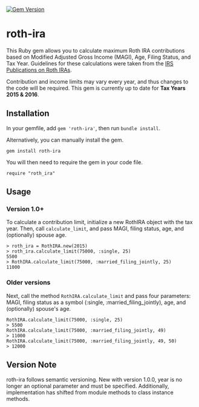 [![Gem Version](https://badge.fury.io/rb/roth-ira.svg)](https://badge.fury.io/rb/roth-ira)

# roth-ira

This Ruby gem allows you to calculate maximum Roth IRA contributions based on Modified Adjusted Gross Income (MAGI), Age, Filing Status, and Tax Year. Guidelines for these calculations were taken from the [IRS Publications on Roth IRAs](http://www.irs.gov/Retirement-Plans/Roth-IRAs).

Contribution and income limits may vary every year, and thus changes to the code will be required. This gem is currently up to date for __Tax Years 2015 & 2016__.

## Installation

In your gemfile, add `gem 'roth-ira'`, then run `bundle install`.

Alternatively, you can manually install the gem.
```
gem install roth-ira
```

You will then need to require the gem in your code file.
```
require "roth_ira"
```


## Usage
### Version 1.0+
To calculate a contribution limit, initialize a new RothIRA object with the tax year. Then, call `calculate_limit`, and pass MAGI, filing status, age, and (optionally) spouse age.
```
> roth_ira = RothIRA.new(2015)
> roth_ira.calculate_limit(75000, :single, 25)
5500
> RothIRA.calculate_limit(75000, :married_filing_jointly, 25)
11000
```

### Older versions
Next, call the method `RothIRA.calculate_limit` and pass four parameters: MAGI, filing status as a symbol (:single, :married_filing_jointly), age, and (optionally) spouse's age.

```
RothIRA.calculate_limit(75000, :single, 25)
> 5500
RothIRA.calculate_limit(75000, :married_filing_jointly, 49)
> 11000
RothIRA.calculate_limit(75000, :married_filing_jointly, 49, 50)
> 12000
```

## Version Note
roth-ira follows semantic versioning. New with version 1.0.0, year is no longer an optional parameter and must be specified. Additionally, implementation has shifted from module methods to class instance methods.
